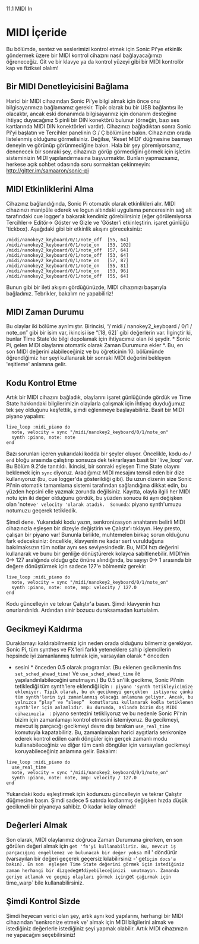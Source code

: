 11.1 MIDI In

# MIDI İçeride

Bu bölümde, sentez ve seslerimizi kontrol etmek için Sonic Pi'ye etkinlik 
göndermek üzere bir MIDI kontrol cihazını nasıl bağlayacağımızı öğreneceğiz.
Git ve bir klavye ya da kontrol yüzeyi gibi bir MIDI kontrolör kap ve fiziksel olalım!


## Bir MIDI Denetleyicisini Bağlama

Harici bir MIDI cihazından Sonic Pi'ye bilgi almak için önce onu bilgisayarımıza bağlamamız 
gerekir. Tipik olarak bu bir USB bağlantısı ile olacaktır, ancak eski donanımda bilgisayarınız 
için donanım desteğine ihtiyaç duyacağınız 5 pinli bir DIN konektörü bulunur (örneğin, bazı ses 
kartlarında MIDI DIN konektörleri vardır). Cihazınızı bağladıktan sonra Sonic Pi'yi başlatın ve 
Tercihler panelinin G / Ç bölümüne bakın. Cihazınızın orada listelenmiş olduğunu görmelisiniz. 
Değilse, 'Reset MIDI' düğmesine basmayı deneyin ve görünüp görünmediğine bakın. Hala bir şey göremiyorsanız, 
denenecek bir sonraki şey, cihazınızı görüp görmediğini görmek için işletim sisteminizin 
MIDI yapılandırmasına başvurmaktır. Bunları yapmazsanız, herkese açık sohbet odasında soru sormaktan çekinmeyin: 
http://gitter.im/samaaron/sonic-pi

## MIDI Etkinliklerini Alma

Cihazınız bağlandığında, Sonic Pi otomatik olarak etkinlikleri alır. 
MIDI cihazınızı manipüle ederek ve logun altındaki uygulama penceresinin sağ alt 
tarafındaki cue logger'a bakarak kendiniz görebilirsiniz (eğer görülemiyorsa Tercihler-> Editör-> 
Göster ve Gizle ve 'Göster'i etkinleştirin. işaret günlüğü 'tickbox). Aşağıdaki gibi bir etkinlik 
akışını göreceksiniz:

```
/midi/nanokey2_keyboard/0/1/note_off  [55, 64]
/midi/nanokey2_keyboard/0/1/note_on   [53, 102]
/midi/nanokey2_keyboard/0/1/note_off  [57, 64]
/midi/nanokey2_keyboard/0/1/note_off  [53, 64]
/midi/nanokey2_keyboard/0/1/note_on   [57, 87]
/midi/nanokey2_keyboard/0/1/note_on   [55, 81]
/midi/nanokey2_keyboard/0/1/note_on   [53, 96]
/midi/nanokey2_keyboard/0/1/note_off  [55, 64]
```

Bunun gibi bir ileti akışını gördüğünüzde, MIDI cihazınızı başarıyla bağladınız. 
Tebrikler, bakalım ne yapabiliriz!

## MIDI Zaman Durumu

Bu olaylar iki bölüme ayrılmıştır. Birincisi, “/ midi / nanokey2_keyboard / 0/1 / note_on” 
gibi bir isim var, ikincisi ise “[18, 62]` gibi değerlerin var. İlginçtir ki, bunlar 
Time State'de bilgi depolamak için ihtiyacımız olan iki şeydir. * Sonic Pi, gelen MIDI 
olaylarını otomatik olarak Zaman Durumuna ekler *. Bu, en son MIDI değerini alabileceğiniz 
ve bu öğreticinin 10. bölümünde öğrendiğimiz her şeyi kullanarak bir sonraki MIDI değerini
bekleyen 'eşitleme' anlamına gelir.

## Kodu Kontrol Etme

Artık bir MIDI cihazını bağladık, olaylarını işaret günlüğünde gördük ve 
Time State hakkındaki bilgilerimizin olaylarla çalışmak için ihtiyaç duyduğumuz 
tek şey olduğunu keşfettik, şimdi eğlenmeye başlayabiliriz. Basit bir MIDI piyano yapalım:


```
live_loop :midi_piano do
  note, velocity = sync "/midi/nanokey2_keyboard/0/1/note_on"
  synth :piano, note: note
end
```

Bazı sorunları içeren yukarıdaki kodda bir şeyler oluyor. Öncelikle, kodu `do` /` end` 
bloğu arasında çalıştırıp sonsuza dek tekrarlayan basit bir 'live_loop' var. Bu Bölüm 
9.2'de tanıtıldı. İkincisi, bir sonraki eşleşen Time State olayını beklemek için `sync` 
diyoruz. Aradığımız MIDI mesajını temsil eden bir dize kullanıyoruz (bu, cue logger'da gösterildiği gibi).
Bu uzun dizenin size Sonic Pi'nin otomatik tamamlama sistemi tarafından sağlandığına dikkat edin, 
bu yüzden hepsini elle yazmak zorunda değilsiniz. Kayıtta, olayla ilgili her MIDI notu için iki değer 
olduğunu gördük, bu yüzden sonucu iki ayrı değişken olan 'note` ve' velocity 'olarak atadık. 
Sonunda `: piyano synth'umuzu notumuzu geçerek tetikledik.

Şimdi dene. Yukarıdaki kodu yazın, senkronizasyon anahtarını belirli MIDI cihazınızla eşleşen bir dizeyle
değiştirin ve Çalıştır'ı tıklayın. Hey presto, çalışan bir piyano var! Bununla birlikte, muhtemelen birkaç
sorun olduğunu fark edeceksiniz: öncelikle, klavyenin ne kadar sert vurulduğuna bakılmaksızın tüm notlar 
aynı ses seviyesindedir. Bu, MIDI hızı değerini kullanarak ve bunu bir genliğe dönüştürerek kolayca sabitlenebilir.
MIDI'nin 0-> 127 aralığında olduğu göz önüne alındığında, bu sayıyı 0-> 1 arasında bir değere dönüştürmek için 
sadece 127'e bölmemiz gerekir:

```
live_loop :midi_piano do
  note, velocity = sync "/midi/nanokey2_keyboard/0/1/note_on"
  synth :piano, note: note, amp: velocity / 127.0
end
```

Kodu güncelleyin ve tekrar Çalıştır'a basın. Şimdi klavyenin hızı onurlandırıldı. 
Ardından sinir bozucu duraksamadan kurtulalım.

## Gecikmeyi Kaldırma

Duraklamayı kaldırabilmemiz için neden orada olduğunu bilmemiz gerekiyor. Sonic Pi, tüm synthes ve FX'leri
farklı yeteneklere sahip işlemcilerin hepsinde iyi zamanlanmış tutmak için, varsayılan olarak * önceden 
* sesini * önceden 0.5 olarak programlar. (Bu eklenen gecikmenin fns `set_sched_ahead_time!` Ve 
`use_sched_ahead_time` ile yapılandırılabileceğini unutmayın.) Bu 0.5 sn'lik gecikme, Sonic Pi'nin tetiklediği 
tüm synth'lere eklendiği için `: piyano 'synth tetikleyicimize ekleniyor. Tipik olarak, bu ek gecikmeyi gerçekten 
istiyoruz çünkü tüm synth'lerin iyi zamanlanmış olacağı anlamına geliyor. Ancak, bu yalnızca “play” ve “sleep” 
komutlarını kullanarak kodla tetiklenen synth'ler için anlamlıdır. Bu durumda, aslında bizim dış MIDI cihazımızla 
`: piyano sentezini tetikliyoruz ve bu nedenle Sonic Pi'nin bizim için zamanlamayı kontrol etmesini istemiyoruz. 
Bu gecikmeyi, mevcut iş parçacığı gecikmeyi devre dışı bırakan `use_real_time` komutuyla kapatabiliriz. 
Bu, zamanlamaları harici aygıtlarla senkronize ederek kontrol edilen canlı döngüler için gerçek zamanlı
modu kullanabileceğiniz ve diğer tüm canlı döngüler için varsayılan gecikmeyi koruyabileceğiniz anlamına gelir. Bakalım:

```
live_loop :midi_piano do
  use_real_time
  note, velocity = sync "/midi/nanokey2_keyboard/0/1/note_on"
  synth :piano, note: note, amp: velocity / 127.0
end
```

Yukarıdaki kodu eşleştirmek için kodunuzu güncelleyin ve tekrar Çalıştır düğmesine basın. 
Şimdi sadece 5 satırda kodlanmış değişken hızda düşük gecikmeli bir piyanoya sahibiz. O kadar kolay olmadı!

## Değerleri Almak

Son olarak, MIDI olaylarımız doğruca Zaman Durumuna girerken, en son görülen değeri almak için 
`get 'fn'yi kullanabiliriz. Bu, mevcut iş parçacığını engellemez ve bulunacak bir değer yoksa `nil '
döndürür (varsayılan bir değeri geçerek geçersiz kılabilirsiniz -' get` için docs'a bakın). En son 
eşleşen Time State değerini görmek için istediğiniz zaman herhangi bir dizgede `get` diyebileceğinizi 
unutmayın. Zamanda geriye atlamak ve geçmiş olayları görmek için `get` çağırmak için` time_warp` bile 
kullanabilirsiniz.


## Şimdi Kontrol Sizde

Şimdi heyecan verici olan şey, artık aynı kod yapılarını, herhangi bir MIDI cihazından 'senkronize etmek ve' 
almak için MIDI bilgilerini almak ve istediğiniz değerlerle istediğiniz şeyi yapmak olabilir. Artık MIDI 
cihazınızın ne yapacağını seçebilirsiniz!
